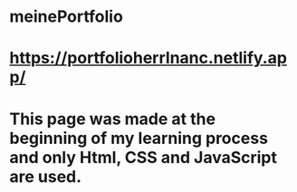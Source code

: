 # meinePortfolio
# https://portfolioherrlnanc.netlify.app/
# This page was made at the beginning of my learning process and only Html, CSS and JavaScript are used.